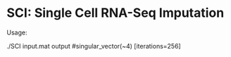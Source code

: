 # SCI: Single Cell RNA-Seq Imputation

Usage: 

./SCI input.mat output #singular_vector(~4) [iterations=256]
